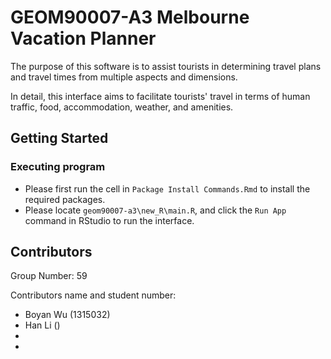 
# GEOM90007-A3 Melbourne Vacation Planner
The purpose of this software is to assist tourists in determining travel plans and travel times from multiple aspects and dimensions. 

In detail, this interface aims to facilitate tourists' travel in terms of human traffic, food, accommodation, weather, and amenities.


## Getting Started

### Executing program

* Please first run the cell in `Package Install Commands.Rmd` to install the required packages.
* Please locate `geom90007-a3\new_R\main.R`, and click the `Run App` command in RStudio to run the interface.


## Contributors
Group Number: 59

Contributors name and student number:
* Boyan Wu (1315032) 
* Han Li ()
* 
* 
